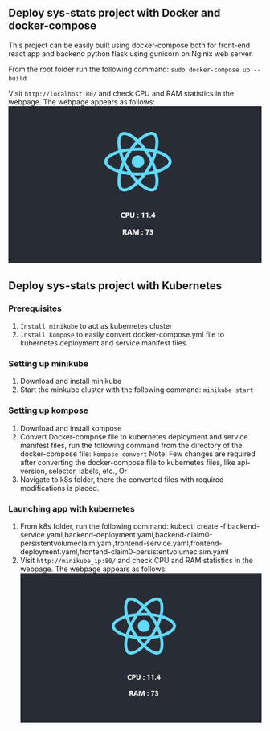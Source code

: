 ## Deploy sys-stats project with Docker and docker-compose
This project can be easily built using docker-compose both for front-end react app and backend python flask using gunicorn on Nginix web server.

From the root folder run the following command:
`sudo docker-compose up --build`

Visit `http://localhost:80/` and check CPU and RAM statistics in the webpage. The webpage appears as follows:
![](./img/readme.jpg)

## Deploy sys-stats project with Kubernetes
### Prerequisites
1. `Install minikube` to act as kubernetes cluster
2. `Install kompose` to easily convert docker-compose.yml file to kubernetes deployment and service manifest files.

### Setting up minikube
1. Download and install minikube
2. Start the minkube cluster with the following command:
   `minikube start`

### Setting up kompose
1. Download and install kompose
2. Convert Docker-compose file to kubernetes deployment and service manifest files, run the following command from the directory of the docker-compose file:
   `kompose convert`
Note: Few changes are required after converting the docker-compose file to kubernetes files, like api-version, selector, labels, etc.,
   Or
1. Navigate to k8s folder, there the converted files with required modifications is placed.

### Launching app with kubernetes
1. From k8s folder, run the following command:
 kubectl create -f backend-service.yaml,backend-deployment.yaml,backend-claim0-persistentvolumeclaim.yaml,frontend-service.yaml,frontend-deployment.yaml,frontend-claim0-persistentvolumeclaim.yaml 
2. Visit `http://minikube_ip:80/` and check CPU and RAM statistics in the webpage. The webpage appears as follows:
![](./img/readme.jpg)
